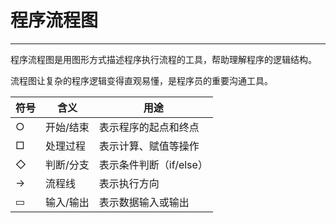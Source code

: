 # 程序流程图

---

<CCollapseGroup>

<CCollapse title="什么是程序流程图？">
程序流程图是用图形方式描述程序执行流程的工具，帮助理解程序的逻辑结构。

流程图让复杂的程序逻辑变得直观易懂，是程序员的重要沟通工具。
</CCollapse>

<CCollapse title="程序流程图的基本图形符号">

| 符号 | 含义 | 用途 |
|------|------|------|
| ○ | 开始/结束 | 表示程序的起点和终点 |
| □ | 处理过程 | 表示计算、赋值等操作 |
| ◇ | 判断/分支 | 表示条件判断（if/else） |
| → | 流程线 | 表示执行方向 |
| ▭ | 输入/输出 | 表示数据输入或输出 |

</CCollapse>


</CCollapseGroup>